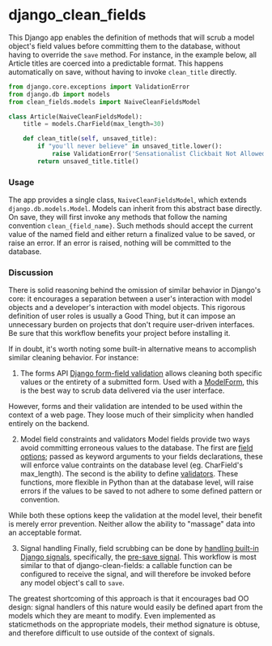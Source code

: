 # django_clean_fields
This Django app enables the definition of methods that will scrub a model object's field values before committing them to the database, without having to override the `save` method. For instance, in the example below, all Article titles are coerced into a predictable format. This happens automatically on save, without having to invoke `clean_title` directly.

```python
from django.core.exceptions import ValidationError
from django.db import models
from clean_fields.models import NaiveCleanFieldsModel

class Article(NaiveCleanFieldsModel):
    title = models.CharField(max_length=30)

    def clean_title(self, unsaved_title):
        if "you'll never believe" in unsaved_title.lower():
            raise ValidationError('Sensationalist Clickbait Not Allowed')
        return unsaved_title.title()
```

### Usage
The app provides a single class, `NaiveCleanFieldsModel`, which extends `django.db.models.Model`. Models can inherit from this abstract base directly. On save, they will first invoke any methods that follow the naming convention `clean_{field_name}`. Such methods should accept the current value of the named field and either return a finalized value to be saved, or raise an error. If an error is raised, nothing will be committed to the database.

### Discussion
There is solid reasoning behind the omission of similar behavior in Django's core: it encourages a separation between a user's interaction with model objects and a developer's interaction with model objects. This rigorous definition of user roles is usually a Good Thing, but it can impose an unnecessary burden on projects that don't require user-driven interfaces. Be sure that this workflow benefits your project before installing it.

If in doubt, it's worth noting some built-in alternative means to accomplish similar cleaning behavior. For instance:

1. The forms API
[Django form-field validation](https://docs.djangoproject.com/en/dev/ref/forms/validation/) allows cleaning both specific values or the entirety of a submitted form. Used with a [ModelForm](https://docs.djangoproject.com/en/dev/topics/forms/modelforms/#modelform), this is the best way to scrub data delivered via the user interface.

However, forms and their validation are intended to be used within the context of a web page. They loose much of their simplicity when handled entirely on the backend.

2. Model field constraints and validators
Model fields provide two ways avoid committing erroneous values to the database. The first are [field options](https://docs.djangoproject.com/en/def/ref/models/fields/#field-options); passed as keyword arguments to your fields declarations, these will enforce value contraints on the database level (eg. CharField's max_length). The second is the ability to define [validators](https://docs.djangoproject.com/en/dev/ref/validators/#module-django.core.validators). These functions, more flexible in Python than at the database level, will raise errors if the values to be saved to not adhere to some defined pattern or convention.

While both these options keep the validation at the model level, their benefit is merely error prevention. Neither allow the ability to "massage" data into an acceptable format.

3. Signal handling
Finally, field scrubbing can be done by [handling built-in Django signals](https://docs.djangoproject.com/en/dev/topics/signals/), specifically, the [pre-save signal](https://docs.djangoproject.com/en/dev/ref/signals/#django.db.models.signals.pre_save). This workflow is most similar to that of django-clean-fields: a callable function can be configured to receive the signal, and will therefore be invoked before any model object's call to `save`.

The greatest shortcoming of this approach is that it encourages bad OO design: signal handlers of this nature would easily be defined apart from the models which they are meant to modify. Even implemented as staticmethods on the appropriate models, their method signature is obtuse, and therefore difficult to use outside of the context of signals.

